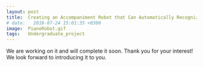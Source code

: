 ```yaml
---
layout: post
title:  Creating an Accompaniment Robot that Can Automatically Recognize Sheet Music
# date:   2018-07-24 15:01:35 +0300
image:  PianoRobot.gif
tags:   Undergraduate_project
---
```

We are working on it and will complete it soon. Thank you for your interest! We look forward to introducing it to you.